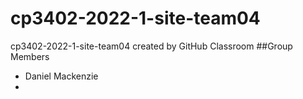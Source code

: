# cp3402-2022-1-site-team04
cp3402-2022-1-site-team04 created by GitHub Classroom
##Group Members 
- Daniel Mackenzie
- 
